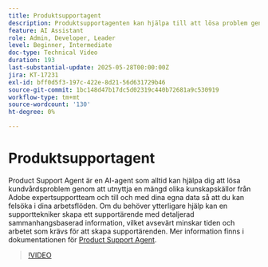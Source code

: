 ```yaml
---
title: Produktsupportagent
description: Produktsupportagenten kan hjälpa till att lösa problem genom att utnyttja ett stort antal kunskapskällor som utbildats av Adobe expertsupportteam och till och med era egna data. Om du behöver ytterligare hjälp kan produktsupportpersonalen nu skapa ett supportärende med detaljerad sammanhangsbaserad information.
feature: AI Assistant
role: Admin, Developer, Leader
level: Beginner, Intermediate
doc-type: Technical Video
duration: 193
last-substantial-update: 2025-05-28T00:00:00Z
jira: KT-17231
exl-id: bff0d5f3-197c-422e-8d21-56d631729b46
source-git-commit: 1bc148d47b17dc5d02319c440b72681a9c530919
workflow-type: tm+mt
source-wordcount: '130'
ht-degree: 0%

---
```


# Produktsupportagent

Product Support Agent är en AI-agent som alltid kan hjälpa dig att lösa kundvårdsproblem genom att utnyttja en mängd olika kunskapskällor från Adobe expertsupportteam och till och med dina egna data så att du kan felsöka i dina arbetsflöden. Om du behöver ytterligare hjälp kan en supporttekniker skapa ett supportärende med detaljerad sammanhangsbaserad information, vilket avsevärt minskar tiden och arbetet som krävs för att skapa supportärenden. Mer information finns i dokumentationen för [Product Support Agent](https://experienceleague.adobe.com/sv/docs/experience-platform/ai-assistant/new-features/customer-support).

>[!VIDEO](https://video.tv.adobe.com/v/3443183/?learn=on&enablevpops)

